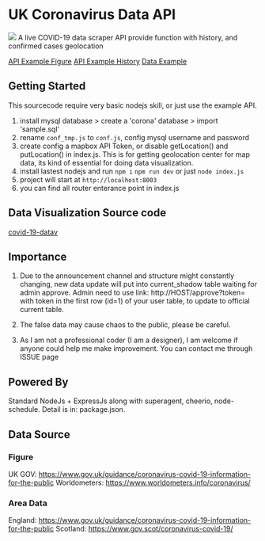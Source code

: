 # UK Coronavirus Data API
![](https://i.ibb.co/Jj2H6wT/logoc.png)
A live COVID-19 data scraper API provide function with history, and confirmed cases geolocation

[API Example Figure](http://coronauk.isjeff.com/ "API Example Figure")
[API Example History](http://coronauk.isjeff.com/history "API Example History")
[Data Example](http://coronauk.isjeff.com/visual "Data Example")

## Getting Started

This sourcecode require very basic nodejs skill, or just use the example API.

1. install mysql database > create a 'corona' database > import 'sample.sql'
2. rename `conf_tmp.js` to `conf.js`, config mysql username and password
3. create config a mapbox API Token, or disable getLocation() and putLocation() in index.js. This is for getting geolocation center for map data, its kind of essential for doing data visualization.
3. install lastest nodejs and run
	`npm i`
	`npm run dev` or just `node index.js`
4. project will start at `http://localhost:8003`
5. you can find all router enterance point in index.js


## Data Visualization Source code
[covid-19-datav](https://github.com/isjeffcom/covid-19-datav-uk "covid-19-datav")


## Importance
1. Due to the announcement channel and structure might constantly changing, new data update will put into current_shadow table waiting for admin approve. Admin need to use link: http://HOST/approve?token= with token in the first row (id=1) of your user table, to update to official current table.

2. The false data may cause chaos to the public, please be careful. 

3. As I am not a professional coder (I am a designer), I am welcome if anyone could help me make improvement. You can contact me through ISSUE page

## Powered By
Standard NodeJs + ExpressJs along with superagent, cheerio, node-schedule. Detail is in: package.json.

## Data Source

### Figure
UK GOV: https://www.gov.uk/guidance/coronavirus-covid-19-information-for-the-public
Worldometers: https://www.worldometers.info/coronavirus/

### Area Data
England: https://www.gov.uk/guidance/coronavirus-covid-19-information-for-the-public
Scotland: https://www.gov.scot/coronavirus-covid-19/


